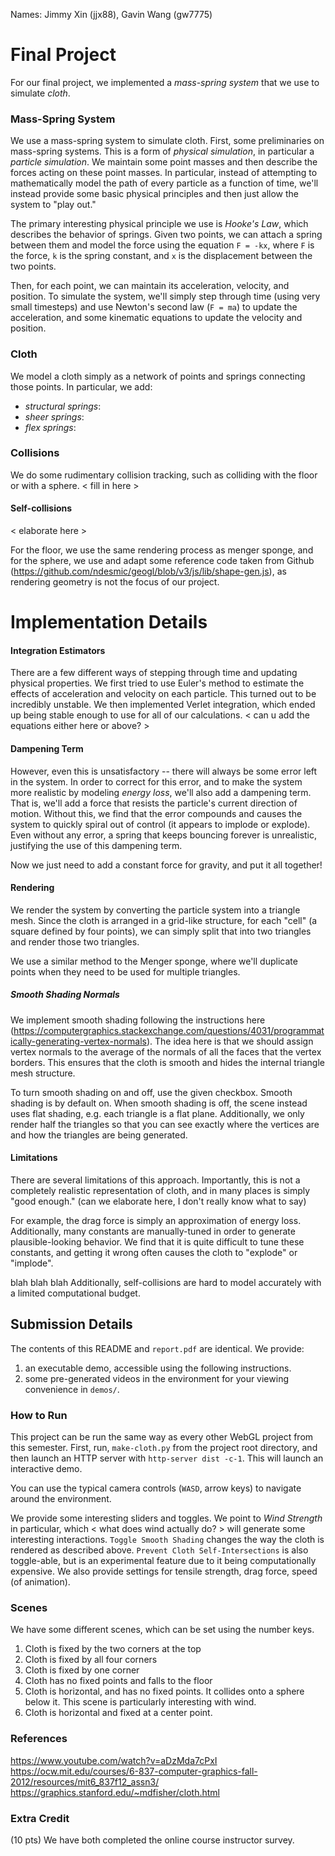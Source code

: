 Names: Jimmy Xin (jjx88), Gavin Wang (gw7775)

# Final Project
For our final project, we implemented a *mass-spring system* that we use to simulate *cloth*.

### Mass-Spring System
We use a mass-spring system to simulate cloth. First, some preliminaries on mass-spring systems. This is a form of *physical simulation*, in particular a *particle simulation*. We maintain some point masses and then describe the forces acting on these point masses. In particular, instead of attempting to mathematically model the path of every particle as a function of time, we'll instead provide some basic physical principles and then just allow the system to "play out."

The primary interesting physical principle we use is *Hooke's Law*, which describes the behavior of springs. Given two points, we can attach a spring between them and model the force using the equation `F = -kx`, where `F` is the force, `k` is the spring constant, and `x` is the displacement between the two points.

Then, for each point, we can maintain its acceleration, velocity, and position. To simulate the system, we'll simply step through time (using very small timesteps) and use Newton's second law (`F = ma`) to update the acceleration, and some kinematic equations to update the velocity and position.

### Cloth
We model a cloth simply as a network of points and springs connecting those points. In particular, we add:

- *structural springs*:
- *sheer springs*:
- *flex springs*:

### Collisions
We do some rudimentary collision tracking, such as colliding with the floor or with a sphere. < fill in here >

#### Self-collisions
< elaborate here >

For the floor, we use the same rendering process as menger sponge, and for the sphere, we use and adapt some reference code taken from Github (https://github.com/ndesmic/geogl/blob/v3/js/lib/shape-gen.js), as rendering geometry is not the focus of our project.


<div style="page-break-after: always;"></div>


# Implementation Details

#### Integration Estimators
There are a few different ways of stepping through time and updating physical properties. We first tried to use Euler's method to estimate the effects of acceleration and velocity on each particle. This turned out to be incredibly unstable. We then implemented Verlet integration, which ended up being stable enough to use for all of our calculations. 
< can u add the equations either here or above? >

#### Dampening Term
However, even this is unsatisfactory -- there will always be some error left in the system. In order to correct for this error, and to make the system more realistic by modeling *energy loss*, we'll also add a dampening term. That is, we'll add a force that resists the particle's current direction of motion. Without this, we find that the error compounds and causes the system to quickly spiral out of control (it appears to implode or explode). Even without any error, a spring that keeps bouncing forever is unrealistic, justifying the use of this dampening term.

Now we just need to add a constant force for gravity, and put it all together!

#### Rendering
We render the system by converting the particle system into a triangle mesh. Since the cloth is arranged in a grid-like structure, for each "cell" (a square defined by four points), we can simply split that into two triangles and render those two triangles.

We use a similar method to the Menger sponge, where we'll duplicate points when they need to be used for multiple triangles.

##### Smooth Shading Normals
We implement smooth shading following the instructions here (https://computergraphics.stackexchange.com/questions/4031/programmatically-generating-vertex-normals). The idea here is that we should assign vertex normals to the average of the normals of all the faces that the vertex borders. This ensures that the cloth is smooth and hides the internal triangle mesh structure.

To turn smooth shading on and off, use the given checkbox. Smooth shading is by default on. When smooth shading is off, the scene instead uses flat shading, e.g. each triangle is a flat plane. Additionally, we only render half the triangles so that you can see exactly where the vertices are and how the triangles are being generated.

#### Limitations
There are several limitations of this approach. Importantly, this is not a completely realistic representation of cloth, and in many places is simply "good enough." (can we elaborate here, I don't really know what to say)

For example, the drag force is simply an approximation of energy loss. Additionally, many constants are manually-tuned in order to generate plausible-looking behavior. We find that it is quite difficult to tune these constants, and getting it wrong often causes the cloth to "explode" or "implode". 

blah blah blah
Additionally, self-collisions are hard to model accurately with a limited computational budget. 


<div style="page-break-after: always;"></div>


## Submission Details
The contents of this README and `report.pdf` are identical. We provide:
1. an executable demo, accessible using the following instructions.
2. some pre-generated videos in the environment for your viewing convenience in `demos/`.

### How to Run
This project can be run the same way as every other WebGL project from this semester. First, run, `make-cloth.py` from the project root directory, and then launch an HTTP server with `http-server dist -c-1`. This will launch an interactive demo.

You can use the typical camera controls (`WASD`, arrow keys) to navigate around the environment. 

We provide some interesting sliders and toggles. We point to *Wind Strength* in particular, which < what does wind actually do? > will generate some interesting interactions. `Toggle Smooth Shading` changes the way the cloth is rendered as described above. `Prevent Cloth Self-Intersections` is also toggle-able, but is an experimental feature due to it being computationally expensive. We also provide settings for tensile strength, drag force, speed (of animation).

### Scenes
We have some different scenes, which can be set using the number keys.

1. Cloth is fixed by the two corners at the top
2. Cloth is fixed by all four corners
3. Cloth is fixed by one corner
4. Cloth has no fixed points and falls to the floor
5. Cloth is horizontal, and has no fixed points. It collides onto a sphere below it. This scene is particularly interesting with wind. 
6. Cloth is horizontal and fixed at a center point.

### References
https://www.youtube.com/watch?v=aDzMda7cPxI
https://ocw.mit.edu/courses/6-837-computer-graphics-fall-2012/resources/mit6_837f12_assn3/
https://graphics.stanford.edu/~mdfisher/cloth.html

### Extra Credit
(10 pts) We have both completed the online course instructor survey.